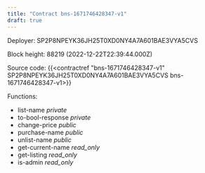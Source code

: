 ```yaml
---
title: "Contract bns-1671746428347-v1"
draft: true
---
```

Deployer: SP2P8NPEYK36JH25T0XD0NY4A7A601BAE3VYA5CVS


 



Block height: 88219 (2022-12-22T22:39:44.000Z)

Source code: {{<contractref "bns-1671746428347-v1" SP2P8NPEYK36JH25T0XD0NY4A7A601BAE3VYA5CVS bns-1671746428347-v1>}}

Functions:

* list-name _private_
* to-bool-response _private_
* change-price _public_
* purchase-name _public_
* unlist-name _public_
* get-current-name _read_only_
* get-listing _read_only_
* is-admin _read_only_
